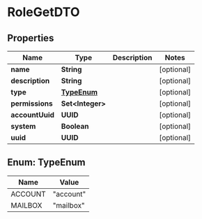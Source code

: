 

# RoleGetDTO


## Properties

| Name | Type | Description | Notes |
|------------ | ------------- | ------------- | -------------|
|**name** | **String** |  |  [optional] |
|**description** | **String** |  |  [optional] |
|**type** | [**TypeEnum**](#TypeEnum) |  |  [optional] |
|**permissions** | **Set&lt;Integer&gt;** |  |  [optional] |
|**accountUuid** | **UUID** |  |  [optional] |
|**system** | **Boolean** |  |  [optional] |
|**uuid** | **UUID** |  |  [optional] |



## Enum: TypeEnum

| Name | Value |
|---- | -----|
| ACCOUNT | &quot;account&quot; |
| MAILBOX | &quot;mailbox&quot; |



